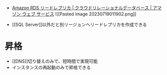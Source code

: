 - [Amazon RDS リードレプリカ | クラウドリレーショナルデータベース | アマゾン ウェブ サービス](https://aws.amazon.com/jp/rds/features/read-replicas/)
![[Pasted image 20230719011902.png]]

- [[SQL Server]]以外だと別リージョンへリードレプリカを作成できる

# 昇格
- [[DNS]]切り替えのみで、短時間で実現可能
- インスタンスの再起動のみで昇格できる
